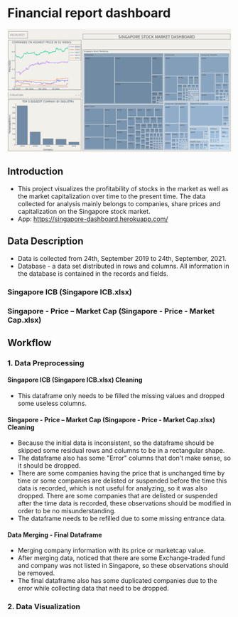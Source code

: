 # Financial report dashboard
![Example](https://github.com/vuthanhdatt/financial-dasboard/blob/main/images/singapore.png)
## Introduction
- This project visualizes the profitability of stocks in the market as well as the market capitalization over time to the present time. The data collected for analysis  mainly belongs to companies, share prices and capitalization on the Singapore stock market.
- App: https://singapore-dashboard.herokuapp.com/
## Data Description
- Data is collected from 24th, September 2019 to 24th, September, 2021.
- Database - a data set distributed in rows and columns. All information in the database is contained in the records and fields.
### Singapore ICB (Singapore ICB.xlsx)
### Singapore -  Price – Market Cap (Singapore - Price - Market Cap.xlsx)
## Workflow
### 1. Data Preprocessing
#### Singapore ICB (Singapore ICB.xlsx) Cleaning
- This dataframe only needs to be filled the missing values and dropped some useless columns.
#### Singapore -  Price – Market Cap (Singapore - Price - Market Cap.xlsx) Cleaning
- Because the initial data is inconsistent, so the dataframe should be skipped some residual rows and columns to be in a rectangular shape.
- The dataframe also has some "Error" columns that don't make sense, so it should be dropped.
- There are some companies having the price that is unchanged time by time or some companies are delisted or suspended before the time this data is recorded, which is not useful for analyzing, so it was also dropped. There are some companies that are delisted or suspended after the time data is recorded, these observations should be modified in order to be no misunderstanding.
- The dataframe needs to be refilled due to some missing entrance data.
#### Data Merging - Final Dataframe
- Merging company information with its price or marketcap value.
- After merging data, noticed that there are some Exchange-traded fund and company was not listed in Singapore, so these observations should be removed.
- The final dataframe also has some duplicated companies due to the error while collecting data that need to be dropped.
### 2. Data Visualization
